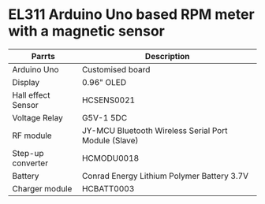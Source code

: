 # EL311 Arduino Uno based RPM meter with a magnetic sensor

|Parrts|Description|
|------|-----|
|Arduino Uno|Customised board|
|Display|0.96" OLED|
|Hall effect Sensor|HCSENS0021|
|Voltage Relay|G5V-1 5DC|
|RF module|JY-MCU Bluetooth Wireless Serial Port Module (Slave)|
|Step-up converter|HCMODU0018|
|Battery|Conrad Energy Lithium Polymer Battery 3.7V|
|Charger module|HCBATT0003|
